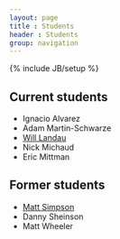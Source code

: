 ```yaml
---
layout: page
title : Students
header : Students
group: navigation
---
```

{% include JB/setup %}

## Current students

- Ignacio Alvarez
- Adam Martin-Schwarze
- [Will Landau](http://will-landau.com/)
- Nick Michaud
- Eric Mittman

## Former students

- [Matt Simpson](http://www.themattsimpson.com/)
- Danny Sheinson
- Matt Wheeler
